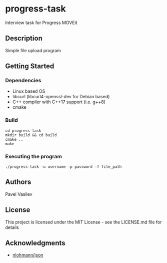 # progress-task

Interview task for Progress MOVEit

## Description

Simple file upload program

## Getting Started

### Dependencies

* Linux based OS
* libcurl (libcurl4-openssl-dev for Debian based)
* C++ compiler with C++17 support (i.e. g++8)
* cmake

### Build

```
cd progress-task
mkdir build && cd build
cmake ..
make
```

### Executing the program

```
./progress-task -u username -p password -f file_path
```

## Authors

Pavel Vasilev

## License

This project is licensed under the MIT License - see the LICENSE.md file for details

## Acknowledgments

* [nlohmann/json](https://github.com/nlohmann/json)